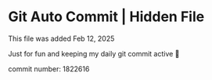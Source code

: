 # Git Auto Commit | Hidden File

This file was added Feb 12, 2025

Just for fun and keeping my daily git commit active 🤪

commit number: 1822616
